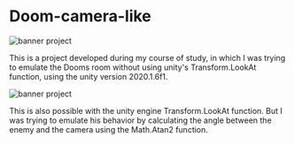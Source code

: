# Doom-camera-like

![banner project](https://upload.wikimedia.org/wikipedia/en/5/57/Doom_cover_art.jpg)

This is a project developed during my course of study, in which I was trying to emulate the Dooms room without using unity's Transform.LookAt function, using the unity version 2020.1.6f1.

![banner project](https://images2.minutemediacdn.com/image/upload/c_fill,g_auto,h_1248,w_2220/v1555444266/shape/mentalfloss/doom-prim.png?itok=GxPATqpu)

This is also possible with the unity engine Transform.LookAt function. But I was trying to emulate his behavior by calculating the angle between the enemy and the camera using the Math.Atan2 function.
